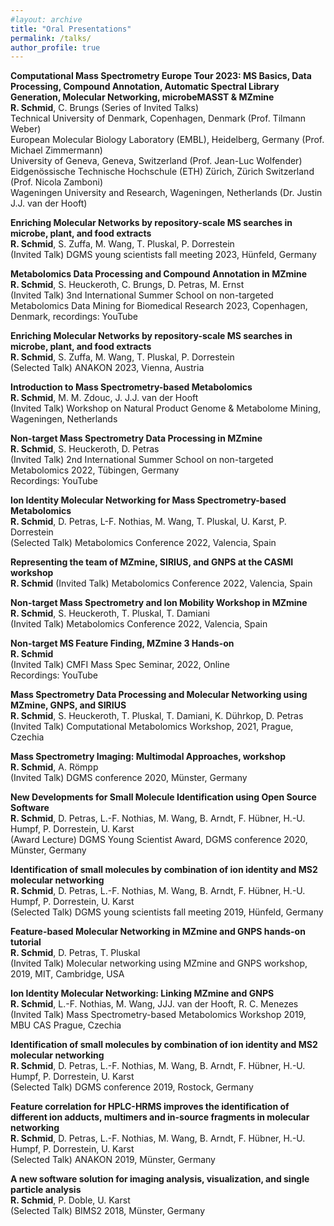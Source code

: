 ```yaml
---
#layout: archive
title: "Oral Presentations"
permalink: /talks/
author_profile: true
---
```



**Computational Mass Spectrometry Europe Tour 2023: MS Basics, Data Processing, Compound Annotation, Automatic Spectral Library Generation, Molecular Networking, microbeMASST & MZmine**   
**R. Schmid**, C. Brungs (Series of Invited Talks)   
Technical University of Denmark, Copenhagen, Denmark (Prof. Tilmann Weber)   
European Molecular Biology Laboratory (EMBL), Heidelberg, Germany (Prof. Michael Zimmermann)   
University of Geneva, Geneva, Switzerland (Prof. Jean-Luc Wolfender)   
Eidgenössische Technische Hochschule (ETH) Zürich, Zürich Switzerland (Prof. Nicola Zamboni)   
Wageningen University and Research, Wageningen, Netherlands (Dr. Justin J.J. van der Hooft)   

**Enriching Molecular Networks by repository-scale MS searches in microbe, plant, and food extracts**   
**R. Schmid**, S. Zuffa, M. Wang, T. Pluskal, P. Dorrestein     
(Invited Talk) DGMS young scientists fall meeting 2023, Hünfeld, Germany     

**Metabolomics Data Processing and Compound Annotation in MZmine**    
**R. Schmid**, S. Heuckeroth, C. Brungs, D. Petras, M. Ernst   
(Invited Talk) 3nd International Summer School on non-targeted Metabolomics Data Mining for Biomedical Research 2023, Copenhagen, Denmark, recordings: YouTube    

**Enriching Molecular Networks by repository-scale MS searches in microbe, plant, and food extracts**   
**R. Schmid**, S. Zuffa, M. Wang, T. Pluskal, P. Dorrestein    
(Selected Talk) ANAKON 2023, Vienna, Austria   

**Introduction to Mass Spectrometry-based Metabolomics**   
**R. Schmid**, M. M. Zdouc, J. J.J. van der Hooft      
(Invited Talk) Workshop on Natural Product Genome & Metabolome Mining, Wageningen, Netherlands   

**Non-target Mass Spectrometry Data Processing in MZmine**   
**R. Schmid**, S. Heuckeroth, D. Petras   
(Invited Talk) 2nd International Summer School on non-targeted Metabolomics 2022, Tübingen, Germany   
Recordings: YouTube   

**Ion Identity Molecular Networking for Mass Spectrometry-based Metabolomics**   
**R. Schmid**, D. Petras, L-F. Nothias, M. Wang, T. Pluskal, U. Karst, P. Dorrestein    
(Selected Talk) Metabolomics Conference 2022, Valencia, Spain   

**Representing the team of MZmine, SIRIUS, and GNPS at the CASMI workshop**   
**R. Schmid**
(Invited Talk) Metabolomics Conference 2022, Valencia, Spain   

**Non-target Mass Spectrometry and Ion Mobility Workshop in MZmine**   
**R. Schmid**, S. Heuckeroth, T. Pluskal, T. Damiani   
(Invited Talk) Metabolomics Conference 2022, Valencia, Spain   

**Non-target MS Feature Finding, MZmine 3 Hands-on**   
**R. Schmid**   
(Invited Talk) CMFI Mass Spec Seminar, 2022, Online   
Recordings: YouTube   

**Mass Spectrometry Data Processing and Molecular Networking using MZmine, GNPS, and SIRIUS**     
**R. Schmid**, S. Heuckeroth, T. Pluskal, T. Damiani, K. Dührkop, D. Petras     
(Invited Talk) Computational Metabolomics Workshop, 2021, Prague, Czechia   

**Mass Spectrometry Imaging: Multimodal Approaches, workshop**   
**R. Schmid**, A. Römpp   
(Invited Talk) DGMS conference 2020, Münster, Germany   

**New Developments for Small Molecule Identification using Open Source Software**   
**R. Schmid**, D. Petras, L.-F. Nothias, M. Wang, B. Arndt, F. Hübner, H.-U. Humpf, P. Dorrestein, U. Karst   
(Award Lecture) DGMS Young Scientist Award, DGMS conference 2020, Münster, Germany    

**Identification of small molecules by combination of ion identity and MS2 molecular networking**   
**R. Schmid**, D. Petras, L.-F. Nothias, M. Wang, B. Arndt, F. Hübner, H.-U. Humpf, P. Dorrestein, U. Karst   
(Selected Talk) DGMS young scientists fall meeting 2019, Hünfeld, Germany   

**Feature-based Molecular Networking in MZmine and GNPS hands-on tutorial**   
**R. Schmid**, D. Petras, T. Pluskal    
(Invited Talk) Molecular networking using MZmine and GNPS workshop, 2019, MIT, Cambridge, USA    

**Ion Identity Molecular Networking: Linking MZmine and GNPS**    
**R. Schmid**, L.-F. Nothias, M. Wang, JJJ. van der Hooft, R. C. Menezes    
(Invited Talk) Mass Spectrometry-based Metabolomics Workshop 2019, MBU CAS Prague, Czechia    

**Identification of small molecules by combination of ion identity and MS2 molecular networking**    
**R. Schmid**, D. Petras, L.-F. Nothias, M. Wang, B. Arndt, F. Hübner, H.-U. Humpf, P. Dorrestein, U. Karst     
(Selected Talk) DGMS conference 2019, Rostock, Germany   

**Feature correlation for HPLC-HRMS improves the identification of different ion adducts, multimers and in-source fragments in molecular networking**    
**R. Schmid**, D. Petras, L.-F. Nothias, M. Wang, B. Arndt, F. Hübner, H.-U. Humpf, P. Dorrestein, U. Karst     
(Selected Talk) ANAKON 2019, Münster, Germany   

**A new software solution for imaging analysis, visualization, and single particle analysis**    
**R. Schmid**, P. Doble, U. Karst    
(Selected Talk) BIMS2 2018, Münster, Germany    
